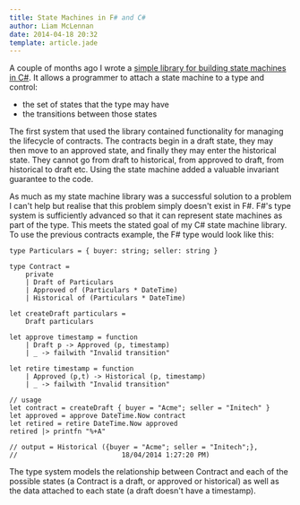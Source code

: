 ```yaml
---
title: State Machines in F# and C#
author: Liam McLennan
date: 2014-04-18 20:32
template: article.jade
---
```


A couple of months ago I wrote a [simple library for building state machines in C#](https://gist.github.com/liammclennan/8949046). It allows a programmer to attach a state machine to a type and control:

* the set of states that the type may have
* the transitions between those states

The first system that used the library contained functionality for managing the lifecycle of contracts. The contracts begin in a draft state, they may then move to an approved state, and finally they may enter the historical state. They cannot go from draft to historical, from approved to draft, from historical to draft etc. Using the state machine added a valuable invariant guarantee to the code. 

As much as my state machine library was a successful solution to a problem I can't help but realise that this problem simply doesn't exist in F#. F#'s type system is sufficiently advanced so that it can represent state machines as part of the type. This meets the stated goal of my C# state machine library. To use the previous contracts example, the F# type would look like this:


    type Particulars = { buyer: string; seller: string }

    type Contract = 
        private
        | Draft of Particulars
        | Approved of (Particulars * DateTime)
        | Historical of (Particulars * DateTime)
        
    let createDraft particulars = 
        Draft particulars
        
    let approve timestamp = function
        | Draft p -> Approved (p, timestamp)
        | _ -> failwith "Invalid transition"

    let retire timestamp = function 
        | Approved (p,t) -> Historical (p, timestamp)
        | _ -> failwith "Invalid transition"

    // usage
    let contract = createDraft { buyer = "Acme"; seller = "Initech" }
    let approved = approve DateTime.Now contract
    let retired = retire DateTime.Now approved
    retired |> printfn "%+A"

    // output = Historical ({buyer = "Acme"; seller = "Initech";}, 
    //                          18/04/2014 1:27:20 PM)

The type system models the relationship between Contract and each of the possible states (a Contract is a draft, or approved or historical) as well as the data attached to each state (a draft doesn't have a timestamp).
